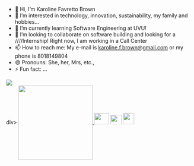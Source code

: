 - 👋 Hi, I’m Karoline Favretto Brown
- 👀 I’m interested in technology, innovation, sustainability, my family and hobbies...
- 🌱 I’m currently learning Software Engineering at UVU!
- 💞️ I’m looking to collaborate on software building and looking for a ////Internship! Right now, I am working in a Call Center
- 📫 How to reach me: My e-mail is karoline.f.brown@gmail.com or my phone is 8018149804
- 😄 Pronouns: She, her, Mrs, etc.,
- ⚡ Fun fact: ...

<!---
Kalykafattoo/Kalykafattoo is a ✨ special ✨ repository because its `README.md` (this file) appears on your GitHub profile.
You can click the Preview link to take a look at your changes.
--->
<div>
<picture>
  <source srcset="https://github-readme-stats.vercel.app/api?username=Kalykafattoo&show_icons=true&theme=dracula"
    media="(prefers-color-scheme: dark)"/>
  <source srcset="https://github-readme-stats.vercel.app/api?username=Kalykafattoo&show_icons=true"
    media="(prefers-color-scheme: light), (prefers-color-scheme: no-preference)"/>
  <img src="https://github-readme-stats.vercel.app/api?username=Kalykafattoo&show_icons=true" />
</picture>
</div>
<picture>
div>
  <a href="https://github.com/anuraghazra/convoychat">
  <img height=200 align="center" src="https://github-readme-stats.vercel.app/api/top-langs?username=Kalykafattoo&layout=compact&langs_count=8&card_width=220&theme=dracula" />
</a>
</a>
</div>
</picture>

  


<di>
  <img src="https://cdn.jsdelivr.net/gh/devicons/devicon@latest/icons/html5/html5-original-wordmark.svg" height="30" width="40"/>
  <img src="https://cdn.jsdelivr.net/gh/devicons/devicon@latest/icons/javascript/javascript-original.svg" height="25" width="30"/>
  <img src="https://cdn.jsdelivr.net/gh/devicons/devicon@latest/icons/css3/css3-original-wordmark.svg" height="30 width="40"/> 
  </div>
